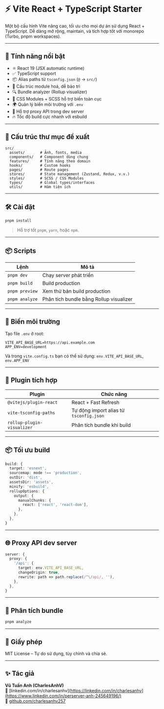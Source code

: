 # ⚡ Vite React + TypeScript Starter

Một bộ cấu hình Vite nâng cao, tối ưu cho mọi dự án sử dụng React + TypeScript. Dễ dàng mở rộng, maintain, và tích hợp tốt với monorepo (Turbo, pnpm workspaces).

---

## 🚀 Tính năng nổi bật

- ⚛️ React 19 (JSX automatic runtime)
- ✅ TypeScript support
- 📦 Alias paths từ `tsconfig.json` (`@` → `src/`)
- 🧱 Cấu trúc module hoá, dễ bảo trì
- 🔍 Bundle analyzer (Rollup visualizer)
- 🧠 CSS Modules + SCSS hỗ trợ biến toàn cục
- 🌍 Quản lý biến môi trường với `.env`
- 🧩 Hỗ trợ proxy API trong dev server
- 🔥 Tốc độ build cực nhanh với esbuild

---

## 📁 Cấu trúc thư mục đề xuất

```
src/
  assets/       # Ảnh, fonts, media
  components/   # Component dùng chung
  features/     # Tính năng theo domain
  hooks/        # Custom hooks
  pages/        # Route pages
  stores/       # State management (Zustand, Redux, v.v.)
  styles/       # SCSS / CSS Modules
  types/        # Global types/interfaces
  utils/        # Hàm tiện ích
```

---

## 🛠️ Cài đặt

```bash
pnpm install
```

> Hỗ trợ tốt `pnpm`, `yarn`, hoặc `npm`.

---

## 📦 Scripts

| Lệnh            | Mô tả                                  |
|------------------|------------------------------------------|
| `pnpm dev`       | Chạy server phát triển                  |
| `pnpm build`     | Build production                        |
| `pnpm preview`   | Xem thử bản build production            |
| `pnpm analyze`   | Phân tích bundle bằng Rollup visualizer |

---

## 🔐 Biến môi trường

Tạo file `.env` ở root:

```
VITE_API_BASE_URL=https://api.example.com
APP_ENV=development
```

Và trong `vite.config.ts` bạn có thể sử dụng: `env.VITE_API_BASE_URL`, `env.APP_ENV`

---

## 🔧 Plugin tích hợp

| Plugin                     | Chức năng                                               |
|----------------------------|----------------------------------------------------------|
| `@vitejs/plugin-react`     | React + Fast Refresh                                    |
| `vite-tsconfig-paths`      | Tự động import alias từ `tsconfig.json`                |
| `rollup-plugin-visualizer` | Phân tích bundle khi build                              |

---

## 📦 Tối ưu build

```ts
build: {
  target: 'esnext',
  sourcemap: mode !== 'production',
  outDir: 'dist',
  assetsDir: 'assets',
  minify: 'esbuild',
  rollupOptions: {
    output: {
      manualChunks: {
        react: ['react', 'react-dom'],
      },
    },
  },
}
```

---

## 🌐 Proxy API dev server

```ts
server: {
  proxy: {
    '/api': {
      target: env.VITE_API_BASE_URL,
      changeOrigin: true,
      rewrite: path => path.replace(/^\/api/, ''),
    },
  },
}
```

---

## 🔎 Phân tích bundle

```bash
pnpm analyze
```

---

## 📜 Giấy phép

MIT License – Tự do sử dụng, tùy chỉnh và chia sẻ.

---

## ✨ Tác giả

**Vũ Tuấn Anh (CharlesAnhV)**  
🔗 [linkedin.com/in/charlesanhv](https://linkedin.com/in/charlesanhv](https://www.linkedin.com/in/perserver-anh-245649196/)  
📁 [github.com/charlesanhv257](https://github.com/charlesanhv257)
